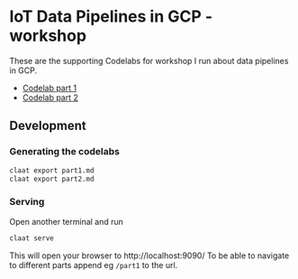 # IoT Data Pipelines in GCP - workshop

These are the supporting Codelabs for workshop I run about data pipelines in GCP.

- [Codelab part 1](https://jerryjj.github.io/iot-pipeline-codelabs/part1/index.html)
- [Codelab part 2](https://jerryjj.github.io/iot-pipeline-codelabs/part2/index.html)

## Development

### Generating the codelabs

```sh
claat export part1.md
claat export part2.md
```

### Serving

Open another terminal and run

```sh
claat serve
```

This will open your browser to http://localhost:9090/
To be able to navigate to different parts append eg `/part1` to the url.
